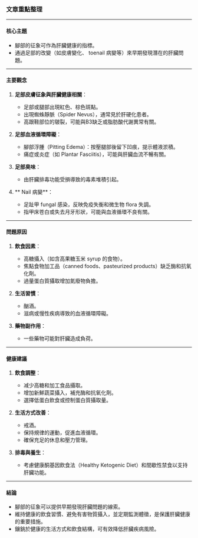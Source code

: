 ### 文章重點整理

---

#### **核心主題**
- 腳部的征象可作為肝臟健康的指標。
- 通過足部的改變（如皮膚變化、 toenail 病變等）來早期發現潛在的肝臟問題。

---

#### **主要觀念**
1. **足部皮膚征象與肝臟健康相關**：
   - 足部或腿部出現紅色、棕色斑點。
   - 出現蜘蛛靜脈（Spider Nevus），通常見於肝硬化患者。
   - 高跟鞋部位的皲裂，可能與B3缺乏或脂肪酸代謝異常有關。

2. **足部血液循環障礙**：
   - 腳部浮腫（Pitting Edema）：按壓腿部後留下凹痕，提示體液淤積。
   - 痛症或炎症（如 Plantar Fasciitis），可能與肝臟血流不暢有關。

3. **足部臭味**：
   - 由肝臟排毒功能受損導致的毒素堆積引起。

4. ** Nail 病變**：
   - 足趾甲 fungal 感染，反映免疫失衡和微生物 flora 失調。
   - 指甲床苍白或失去月牙形狀，可能與血液循環不良有關。

---

#### **問題原因**
1. **飲食因素**：
   - 高糖攝入（如含高果糖玉米 syrup 的食物）。
   - 焦點食物加工品（canned foods、pasteurized products）缺乏酶和抗氧化劑。
   - 過量蛋白質攝取增加氮廢物負擔。

2. **生活習慣**：
   - 酗酒。
   - 滋病或慢性疾病導致的血液循環障礙。

3. **藥物副作用**：
   - 一些藥物可能對肝臟造成負荷。

---

#### **健康建議**
1. **飲食調整**：
   - 减少高糖和加工食品攝取。
   - 增加新鮮蔬菜攝入，補充酶和抗氧化劑。
   - 選擇低蛋白飲食或控制蛋白質攝取量。

2. **生活方式改善**：
   - 戒酒。
   - 保持規律的運動，促進血液循環。
   - 確保充足的休息和壓力管理。

3. **排毒與養生**：
   - 考慮健康酮基因飲食法（Healthy Ketogenic Diet）和間歇性禁食以支持肝臟功能。

---

#### **結論**
- 腳部的征象可以提供早期發現肝臟問題的線索。
- 維持健康的飲食習慣、避免有害物質攝入，並定期監測體徵，是保護肝臟健康的重要措施。
- 鑲銚於健康的生活方式和飲食結構，可有效降低肝臟疾病風險。